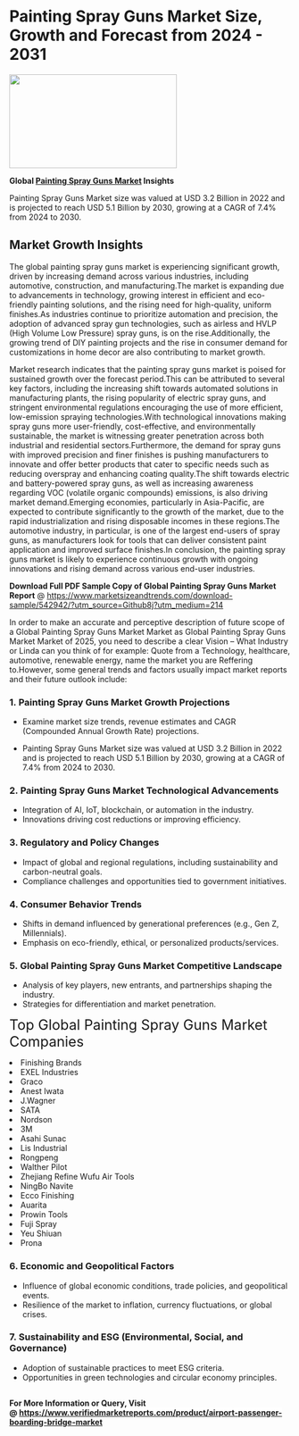 <H1>Painting Spray Guns Market Size, Growth and Forecast from 2024 - 2031</H1><img class="aligncenter size-medium wp-image-584254" src="https://thirdeyenews.in/wp-content/uploads/2024/09/Global-Market-Research-300x168.jpeg" alt="" width="300" height="168" /><p><strong>Global&nbsp;<a href="https://www.marketsizeandtrends.com/download-sample/542942/?utm_source=Github8j?utm_medium=214">Painting Spray Guns Market</a> Insights</strong></p><p>Painting Spray Guns Market size was valued at USD 3.2 Billion in 2022 and is projected to reach USD 5.1 Billion by 2030, growing at a CAGR of 7.4% from 2024 to 2030.</p><p><h2>Market Growth Insights</h2> <p>The global painting spray guns market is experiencing significant growth, driven by increasing demand across various industries, including automotive, construction, and manufacturing.The market is expanding due to advancements in technology, growing interest in efficient and eco-friendly painting solutions, and the rising need for high-quality, uniform finishes.As industries continue to prioritize automation and precision, the adoption of advanced spray gun technologies, such as airless and HVLP (High Volume Low Pressure) spray guns, is on the rise.Additionally, the growing trend of DIY painting projects and the rise in consumer demand for customizations in home decor are also contributing to market growth.</p> <p>Market research indicates that the painting spray guns market is poised for sustained growth over the forecast period.This can be attributed to several key factors, including the increasing shift towards automated solutions in manufacturing plants, the rising popularity of electric spray guns, and stringent environmental regulations encouraging the use of more efficient, low-emission spraying technologies.With technological innovations making spray guns more user-friendly, cost-effective, and environmentally sustainable, the market is witnessing greater penetration across both industrial and residential sectors.Furthermore, the demand for spray guns with improved precision and finer finishes is pushing manufacturers to innovate and offer better products that cater to specific needs such as reducing overspray and enhancing coating quality.The shift towards electric and battery-powered spray guns, as well as increasing awareness regarding VOC (volatile organic compounds) emissions, is also driving market demand.Emerging economies, particularly in Asia-Pacific, are expected to contribute significantly to the growth of the market, due to the rapid industrialization and rising disposable incomes in these regions.The automotive industry, in particular, is one of the largest end-users of spray guns, as manufacturers look for tools that can deliver consistent paint application and improved surface finishes.In conclusion, the painting spray guns market is likely to experience continuous growth with ongoing innovations and rising demand across various end-user industries.<p><span class=""><strong>Download Full PDF Sample Copy of Global Painting Spray Guns Market Report</strong> @ <a href="https://www.marketsizeandtrends.com/download-sample/542942/?utm_source=Github8j?utm_medium=214" target="_blank">https://www.marketsizeandtrends.com/download-sample/542942/?utm_source=Github8j?utm_medium=214</a></span></p><p>In order to make an accurate and perceptive description of future scope of a Global&nbsp;Painting Spray Guns Market Market as Global&nbsp;Painting Spray Guns Market Market of 2025, you need to describe a clear Vision &ndash; What Industry or Linda can you think of for example: Quote from a Technology, healthcare, automotive, renewable energy, name the market you are Reffering to.However, some general trends and factors usually impact market reports and their future outlook include:</p><h3>1.&nbsp;<strong>Painting Spray Guns Market Growth Projections</strong></h3><ul><li>Examine market size trends, revenue estimates and CAGR (Compounded Annual Growth Rate) projections.</li><li><p>Painting Spray Guns Market size was valued at USD 3.2 Billion in 2022 and is projected to reach USD 5.1 Billion by 2030, growing at a CAGR of 7.4% from 2024 to 2030.</p></li></ul><h3>2.&nbsp;<strong>Painting Spray Guns Market Technological Advancements</strong></h3><ul><li>Integration of AI, IoT, blockchain, or automation in the industry.</li><li>Innovations driving cost reductions or improving efficiency.</li></ul><h3>3.&nbsp;<strong>Regulatory and Policy Changes</strong></h3><ul><li>Impact of global and regional regulations, including sustainability and carbon-neutral goals.</li><li>Compliance challenges and opportunities tied to government initiatives.</li></ul><h3>4.&nbsp;<strong>Consumer Behavior Trends</strong></h3><ul><li>Shifts in demand influenced by generational preferences (e.g., Gen Z, Millennials).</li><li>Emphasis on eco-friendly, ethical, or personalized products/services.</li></ul><h3>5.&nbsp;<strong>Global Painting Spray Guns Market Competitive Landscape</strong></h3><ul><li>Analysis of key players, new entrants, and partnerships shaping the industry.</li><li>Strategies for differentiation and market penetration.</li></ul><p data-pm-slice="1 1 []"><span style="color: inherit; font-family: inherit; font-size: 25px;">Top Global Painting Spray Guns Market Companies</span></p><div class="" data-test-id=""><p><li>Finishing Brands</li><li> EXEL Industries</li><li> Graco</li><li> Anest Iwata</li><li> J.Wagner</li><li> SATA</li><li> Nordson</li><li> 3M</li><li> Asahi Sunac</li><li> Lis Industrial</li><li> Rongpeng</li><li> Walther Pilot</li><li> Zhejiang Refine Wufu Air Tools</li><li> NingBo Navite</li><li> Ecco Finishing</li><li> Auarita</li><li> Prowin Tools</li><li> Fuji Spray</li><li> Yeu Shiuan</li><li> Prona</li></p></div><h3>6.&nbsp;<strong>Economic and Geopolitical Factors</strong></h3><ul><li>Influence of global economic conditions, trade policies, and geopolitical events.</li><li>Resilience of the market to inflation, currency fluctuations, or global crises.</li></ul><h3>7.&nbsp;<strong>Sustainability and ESG (Environmental, Social, and Governance)</strong></h3><ul><li>Adoption of sustainable practices to meet ESG criteria.</li><li>Opportunities in green technologies and circular economy principles.</li></ul><h2><strong style="font-size: 14px;">For More Information or Query, Visit @&nbsp;</strong><a style="background-color: #ffffff; font-size: 14px;" href="https://www.marketsizeandtrends.com/report/painting-spray-guns-market/" target="_blank">https://www.verifiedmarketreports.com/product/airport-passenger-boarding-bridge-market</a></h2>